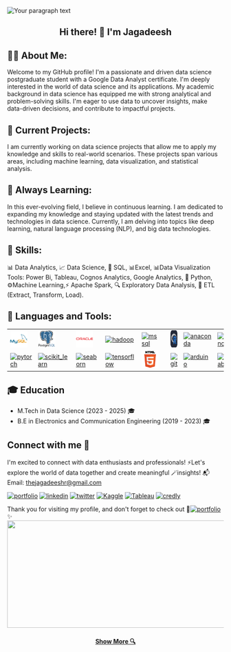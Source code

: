 ![Your paragraph text](https://github.com/thejagadeesh/thejagadeesh/assets/114074976/a5120e50-476d-4435-a06b-5047ed5a8f0f)

<h2 align="center"><b>Hi there! 👋 I'm Jagadeesh</b></h2>


## 👨‍💻 About Me:
Welcome to my GitHub profile! I'm a passionate and driven data science postgraduate student with a Google Data Analyst certificate. I'm deeply interested in the world of data science and its applications. My academic background in data science has equipped me with strong analytical and problem-solving skills. I'm eager to use data to uncover insights, make data-driven decisions, and contribute to impactful projects.

## 🔭 Current Projects:

I am currently working on data science projects that allow me to apply my knowledge and skills to real-world scenarios. These projects span various areas, including machine learning, data visualization, and statistical analysis.

## 🌱 Always Learning:

In this ever-evolving field, I believe in continuous learning. I am dedicated to expanding my knowledge and staying updated with the latest trends and technologies in data science. Currently, I am delving into topics like deep learning, natural language processing (NLP), and big data technologies.

## 🚀 Skills:  
📊 Data Analytics, 📈 Data Science, 💾 SQL, 📊Excel, 📊Data Visualization Tools: Power Bi, Tableau, Cognos Analytics, Google Analytics, 🐍 Python, ⚙️Machine Learning,⚡ Apache Spark, 🔍 Exploratory Data Analysis, 🔄 ETL (Extract, Transform, Load).


## 🔧 Languages and Tools:
<table>
  <tr>
    <td><a href="https://www.mysql.com/" target="_blank" rel="noreferrer"><img src="https://raw.githubusercontent.com/devicons/devicon/master/icons/mysql/mysql-original-wordmark.svg" alt="mysql" width="40" height="40"/></a></td>
    <td><a href="https://www.postgresql.org" target="_blank" rel="noreferrer"><img src="https://raw.githubusercontent.com/devicons/devicon/master/icons/postgresql/postgresql-original-wordmark.svg" alt="postgresql" width="40" height="40"/></a></td>
    <td><a href="https://www.oracle.com/" target="_blank" rel="noreferrer"><img src="https://raw.githubusercontent.com/devicons/devicon/master/icons/oracle/oracle-original.svg" alt="oracle" width="40" height="40"/></a></td>
    <td><a href="https://hadoop.apache.org/" target="_blank" rel="noreferrer"><img src="https://www.vectorlogo.zone/logos/apache_hadoop/apache_hadoop-icon.svg" alt="hadoop" width="40" height="40"/></a></td>
    <td><a href="https://www.microsoft.com/en-us/sql-server" target="_blank" rel="noreferrer"><img src="https://www.svgrepo.com/show/303229/microsoft-sql-server-logo.svg" alt="mssql" width="40" height="40"/></a></td>
    <td><a href="https://www.python.org" target="_blank" rel="noreferrer"><img src="https://raw.githubusercontent.com/devicons/devicon/master/icons/python/python-original.svg" alt="python" width="40" height="40"/></a></td>
    <td><a href="https://www.r-project.org/" target="_blank" rel="noreferrer"><img src="https://github.com/tandpfun/skill-icons/blob/main/icons/R-Dark.svg" alt="R" width="40" height="40"/></a></td>
    <td><a href="https://www.anaconda.com" target="_blank" rel="noreferrer"><img src="https://github.com/tandpfun/skill-icons/blob/main/icons/Anaconda-Dark.svg" alt="anaconda" width="40" height="40"/></a></td>
    <td><a href="https://opencv.org/" target="_blank" rel="noreferrer"><img src="https://www.vectorlogo.zone/logos/opencv/opencv-icon.svg" alt="opencv" width="40" height="40"/></a></td>
    <td><a href="https://pandas.pydata.org/" target="_blank" rel="noreferrer"><img src="https://raw.githubusercontent.com/devicons/devicon/2ae2a900d2f041da66e950e4d48052658d850630/icons/pandas/pandas-original.svg" alt="pandas" width="40" height="40"/></a></td>
   </tr>
  <tr>  
    <td><a href="https://pytorch.org/" target="_blank" rel="noreferrer"><img src="https://www.vectorlogo.zone/logos/pytorch/pytorch-icon.svg" alt="pytorch" width="40" height="40"/></a></td>
    <td><a href="https://scikit-learn.org/" target="_blank" rel="noreferrer"><img src="https://upload.wikimedia.org/wikipedia/commons/0/05/Scikit_learn_logo_small.svg" alt="scikit_learn" width="40" height="40"/></a></td>
    <td><a href="https://seaborn.pydata.org/" target="_blank" rel="noreferrer"><img src="https://seaborn.pydata.org/_images/logo-mark-lightbg.svg" alt="seaborn" width="40" height="40"/></a></td>
    <td><a href="https://www.tensorflow.org" target="_blank" rel="noreferrer"><img src="https://www.vectorlogo.zone/logos/tensorflow/tensorflow-icon.svg" alt="tensorflow" width="40" height="40"/></a></td>
    <td><a href="https://www.w3.org/html/" target="_blank" rel="noreferrer"><img src="https://raw.githubusercontent.com/devicons/devicon/master/icons/html5/html5-original-wordmark.svg" alt="html5" width="40" height="40"/></a></td>
    <td><a href="https://www.w3schools.com/css/" target="_blank" rel="noreferrer"><img src="https://raw.githubusercontent.com/devicons/devicon/master/icons/css3/css3-original-wordmark.svg" alt="css3" width="40" height="40"/></a></td>
    <td><a href="https://git-scm.com/" target="_blank" rel="noreferrer"><img src="https://www.vectorlogo.zone/logos/git-scm/git-scm-icon.svg" alt="git" width="40" height="40"/></a></td>
    <td><a href="https://www.arduino.cc/" target="_blank" rel="noreferrer"><img src="https://cdn.worldvectorlogo.com/logos/arduino-1.svg" alt="arduino" width="40" height="40"/></a></td>
    <td><a href="https://www.mathworks.com/" target="_blank" rel="noreferrer"><img src="https://upload.wikimedia.org/wikipedia/commons/2/21/Matlab_Logo.png" alt="matlab" width="40" height="40"/></a></td>
    <td><a href="https://www.eclipse.org/" target="_blank" rel="noreferrer"><img src="https://github.com/tandpfun/skill-icons/blob/main/icons/Eclipse-Dark.svg" alt="eclipse" width="40" height="40"/></a></td>
    <!-- Add more columns as needed -->
    <!-- ... -->
  </tr>
  <!-- Add more rows as needed -->
  <!-- ... -->
</table>

## 🎓 Education
- M.Tech in Data Science (2023 - 2025) 🎓
- B.E in Electronics and Communication Engineering (2019 - 2023) 🎓

## Connect with me 🤝
I'm excited to connect with data enthusiasts and professionals! ⚡Let's explore the world of data together and create meaningful 🪄insights! 
📬Email: thejagadeeshr@gmail.com

[![portfolio](https://img.shields.io/badge/my_portfolio-000?style=for-the-badge&logo=ko-fi&logoColor=white)](https://sites.google.com/view/jagadeeshr)
[![linkedin](https://img.shields.io/badge/linkedin-0A66C2?style=for-the-badge&logo=linkedin&logoColor=white)](https://www.linkedin.com/in/jagadeesh-r-94726622b/)
[![twitter](https://img.shields.io/badge/twitter-1DA1F2?style=for-the-badge&logo=twitter&logoColor=white)](https://twitter.com/)
[![Kaggle](https://img.shields.io/badge/Kaggle-1DA1F2?style=for-the-badge&logo=Kaggle&logoColor=white)](https://kaggle.com/dinocojagadeeshr)
[![Tableau](https://img.shields.io/badge/Tableau-032d60?style=for-the-badge&logo=tableau&logoColor=white)](https://public.tableau.com/app/profile/dinoco/vizzes)
[![credly](https://img.shields.io/badge/credly-ff6a00?style=for-the-badge&logo=credly&logoColor=white)](https://www.credly.com/users/jagadeeshr/badges)

Thank you for visiting my profile, and don't forget to check out 🚀[![portfolio](https://img.shields.io/badge/my_portfolio-000?style=for-the-badge&logo=ko-fi&logoColor=white)](https://sites.google.com/view/jagadeeshr)✨
<img src="https://raw.githubusercontent.com/BEPb/BEPb/194bc176c0b3f2ef01a883ff206499b86c5ce72f/assets/Bottom_down.svg" width="4000" height="250" />
<h4 align="center">
<h4 align="center">
  <a href="https://sites.google.com/view/jagadeeshr" title="Portfolio"> Show More 🔍</a>
</h4>

